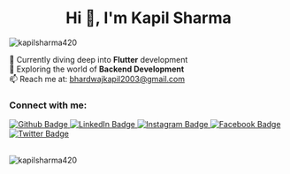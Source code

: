 <h1 align="center">Hi 👋, I'm Kapil Sharma</h1>
<p align="left"> <img src="https://komarev.com/ghpvc/?username=kapilsharma420&label=Profile%20views&color=0e75b6&style=flat" alt="kapilsharma420" /> </p>
<p >
  🔭 Currently diving deep into <strong>Flutter</strong> development<br>
  🌱 Exploring the world of <strong>Backend Development</strong><br>
  📫 Reach me at: <a href="mailto:bhardwajkapil2003@gmail.com">bhardwajkapil2003@gmail.com</a>
</p>

  
### Connect with me:
<div id="badges">
  <a href="https://github.com/kapilsharma420">
    <img src="https://img.shields.io/badge/Github-white?style=for-the-badge&logo=Github&logoColor=black" alt="Github Badge"/>
  </a>
     <a href="https://www.linkedin.com/in/panditkapil420">
    <img src="https://img.shields.io/badge/linkedin-%230077B5.svg?&style=for-the-badge&logo=linkedin&logoColor=white" alt="LinkedIn Badge"/>
  </a>
   <a href="https://www.instagram.com/pndt_kapil01">
    <img src="https://img.shields.io/badge/Instagram-purple?style=for-the-badge&logo=instagram&logoColor=white" alt="Instagram Badge"/>
  </a>
   <a href="https://www.facebook.com/people/%E0%A4%AA%E0%A4%82%E0%A4%A1%E0%A4%BF%E0%A4%A4-%E0%A4%95%E0%A4%AA%E0%A4%BF%E0%A4%B2-%E0%A4%B6%E0%A4%B0%E0%A5%8D%E0%A4%AE%E0%A4%BE/pfbid023RjmAvsAjBiGWkagSwztzbpTUu1wjcj3fFRYAVKkEoHrHkV5oXTF3Z5jMp2jxMq4l/">
    <img src="https://img.shields.io/badge/Facebook-blue?style=for-the-badge&logo=facebook&logoColor=white" alt="Facebook Badge"/>
  </a>
   <a href="https://twitter.com/@PANDIT_KAPPU">
    <img src="https://img.shields.io/badge/Twitter-blue?style=for-the-badge&logo=twitter&logoColor=white" alt="Twitter Badge"/>
  </a>
  <br><br>
  <p><img align="center" src="https://github-readme-streak-stats.herokuapp.com/?user=kapilsharma420&" alt="kapilsharma420" /></p>
</div>


